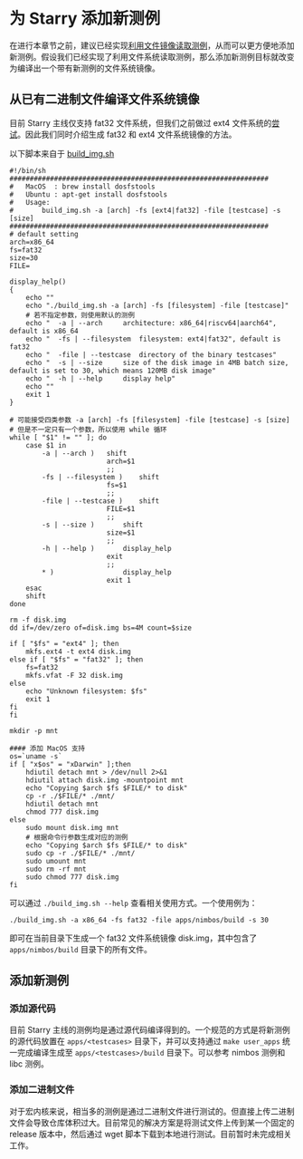 # 为 Starry 添加新测例

在进行本章节之前，建议已经实现[利用文件镜像读取测例](./ch01-02.md#利用文件镜像读取测例)，从而可以更方便地添加新测例。假设我们已经实现了利用文件系统读取测例，那么添加新测例目标就改变为编译出一个带有新测例的文件系统镜像。

## 从已有二进制文件编译文件系统镜像

目前 Starry 主线仅支持 fat32 文件系统，但我们之前做过 ext4 文件系统的[尝试](https://github.com/Starry-OS/Starry-Old/blob/main/modules/axfs/src/fs/ext4_rs.rs)。因此我们同时介绍生成 fat32 和 ext4 文件系统镜像的方法。

以下脚本来自于 [build_img.sh](https://github.com/Starry-OS/Starry-Old/blob/main/build_img.sh)

```shell
#!/bin/sh
################################################################
# 	MacOS  : brew install dosfstools
# 	Ubuntu : apt-get install dosfstools
#	Usage:
# 		build_img.sh -a [arch] -fs [ext4|fat32] -file [testcase] -s [size]
################################################################
# default setting
arch=x86_64
fs=fat32
size=30
FILE=

display_help()
{
	echo ""
	echo "./build_img.sh -a [arch] -fs [filesystem] -file [testcase]"
	# 若不指定参数，则使用默认的测例
	echo "  -a | --arch		architecture: x86_64|riscv64|aarch64", default is x86_64
	echo "  -fs | --filesystem	filesystem: ext4|fat32", default is fat32
	echo "  -file | --testcase  directory of the binary testcases"
	echo "  -s | --size		size of the disk image in 4MB batch size, default is set to 30, which means 120MB disk image"
	echo "  -h | --help		display help"
	echo ""
	exit 1
}

# 可能接受四类参数 -a [arch] -fs [filesystem] -file [testcase] -s [size]
# 但是不一定只有一个参数，所以使用 while 循环
while [ "$1" != "" ]; do
	case $1 in
		-a | --arch )	shift
						arch=$1
						;;
		-fs | --filesystem )	shift
						fs=$1
						;;
		-file | --testcase )	shift
						FILE=$1
						;;
		-s | --size )		shift
						size=$1
						;;
		-h | --help )		display_help
						exit
						;;
		* )					display_help
						exit 1
	esac
	shift
done

rm -f disk.img
dd if=/dev/zero of=disk.img bs=4M count=$size

if [ "$fs" = "ext4" ]; then
	mkfs.ext4 -t ext4 disk.img
else if [ "$fs" = "fat32" ]; then
	fs=fat32
	mkfs.vfat -F 32 disk.img
else
	echo "Unknown filesystem: $fs"
	exit 1
fi
fi

mkdir -p mnt

#### 添加 MacOS 支持
os=`uname -s`
if [ "x$os" = "xDarwin" ];then
	hdiutil detach mnt > /dev/null 2>&1
	hdiutil attach disk.img -mountpoint mnt
	echo "Copying $arch $fs $FILE/* to disk"
	cp -r ./$FILE/* ./mnt/
	hdiutil detach mnt
	chmod 777 disk.img
else
	sudo mount disk.img mnt
	# 根据命令行参数生成对应的测例
	echo "Copying $arch $fs $FILE/* to disk"
	sudo cp -r ./$FILE/* ./mnt/
	sudo umount mnt
	sudo rm -rf mnt
	sudo chmod 777 disk.img
fi
```

可以通过 `./build_img.sh --help` 查看相关使用方式。一个使用例为：

```shell
./build_img.sh -a x86_64 -fs fat32 -file apps/nimbos/build -s 30
```

即可在当前目录下生成一个 fat32 文件系统镜像 disk.img，其中包含了 `apps/nimbos/build` 目录下的所有文件。

## 添加新测例

### 添加源代码

目前 Starry 主线的测例均是通过源代码编译得到的。一个规范的方式是将新测例的源代码放置在 `apps/<testcases>` 目录下，并可以支持通过 `make user_apps` 统一完成编译生成至 `apps/<testcases>/build` 目录下。可以参考 nimbos 测例和 libc 测例。

### 添加二进制文件

对于宏内核来说，相当多的测例是通过二进制文件进行测试的。但直接上传二进制文件会导致仓库体积过大。目前常见的解决方案是将测试文件上传到某一个固定的 release 版本中，然后通过 wget 脚本下载到本地进行测试。目前暂时未完成相关工作。

